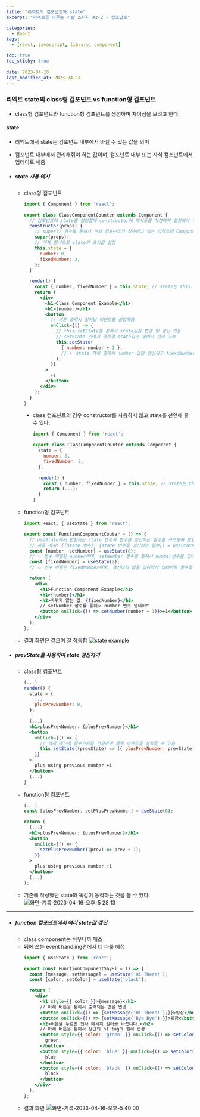 ```yaml
---
title: "리액트의 컴포넌트와 state"
excerpt: "리액트를 다루는 기술 스터디 #2-2 - 컴포넌트"

categories:
  - React
tags:
  - [react, javascript, library, component]

toc: true
toc_sticky: true
 
date: 2023-04-10
last_modified_at: 2023-04-14
---
```


### 리액트 state의 class형 컴포넌트 vs function형 컴포넌트
- class형 컴포넌트와 function형 컴포넌트를 생성하며 차이점을 보려고 한다.

#### state
- 리액트에서 state는 컴포넌트 내부에서 바뀔 수 있는 값을 의미
- 컴포넌트 내부에서 관리해줘야 하는 값이며, 컴포넌트 내부 또는 자식 컴포넌트에서 업데이트 해줌
- ##### state 사용 예시
  - class형 컴포넌트
    ```jsx
    import { Component } from 'react';

    export class ClassComponentCounter extends Component {
      // 컴포넌트에 state를 설정할때 constructor에 메서드를 작성하여 설정해야 함
      constructor(props) {
        // super() 함수를 통해서 현재 컴포넌트가 상속받고 있는 리액트의 Component 클래스가 지닌 생성자 함수를 호출해줌
        super(props);
        // 객체 형식으로 state의 초기값 설정
        this.state = {
          number: 0,
          fixedNumber: 2,
        };
      }

      render() {
        const { number, fixedNumber } = this.state; // state는 this.state로 조회 가능
        return (
          <div>
            <h1>Class Component Example</h1>
            <h1>{number}</h1>
            <button
              // 버튼 클릭시 일어날 이벤트를 설정해줌
              onClick={() => {
                // this.setState를 통해서 state값을 변경 및 갱신 가능
                // setState 안에서 갱신할 state값만 넣어서 갱신 가능
                this.setState(
                  { number: number + 1 },
                  // ㄴ state 객체 중에서 number 값만 갱신되고 fiexdNumber값은 변화하지 않음
                );
              }}
            >
              +1
            </button>
          </div>
        );
      }
    }
    ```

    - class 컴포넌트의 경우 constructor를 사용하지 않고 state를 선언해 줄 수 있다.
      ```jsx
      import { Component } from 'react';

      export class ClassComponentCounter extends Component {
        state = {
          number: 0,
          fixedNumber: 2,
        };

        render() {
          const { number, fixedNumber } = this.state; // state는 this.state로 조회 가능
          return (...);
        }
      }
      ```

  - function형 컴포넌트
    ```jsx
    import React, { useState } from 'react';

    export const FunctionComponentCouter = () => {
      // useState에서 반환하는 state 변수와 변수를 갱신하는 함수를 구조분해 할당 함
      // 사용 예시: [{state 변수}, {state 변수를 갱신하는 함수}] = useState({state 초기값})
      const [number, setNumber] = useState(0);
      // ㄴ 변수 이름은 number이며, setNumber 함수를 통해서 number변수를 업데이트 해줌, 초기값은 0임
      const [fixedNumber] = useState(2);
      // ㄴ 변수 이름은 fixedNumber이며, 갱신하지 않을 값이라서 업데이트 함수를 할당하지 않음, 초기값은 2임

      return (
        <div>
          <h1>Function Component Example</h1>
          <h1>{number}</h1>
          <h2>바뀌지 않는 값: {fixedNumber}</h2>
          // setNumber 함수를 통해서 number 변수 업데이트
          <button onClick={() => setNumber(number + 1)}>+1</button>
        </div>
      );
    };
    ```

  - 결과 화면은 같으며 잘 작동함
    ![state example](https://user-images.githubusercontent.com/65106740/232285943-1784f939-8738-48fa-8d54-10547dfddacc.gif)


- ##### prevState를 사용하여 state 갱신하기
  - class형 컴포넌트
    ```jsx
    (...)
    render() {
      state = {
        ...
        plusPrevNumber: 0,
      };

      (...)
      <h1>plusPrevNumber: {plusPrevNumber}</h1>
      <button
        onClick={() => {
          // 객체 대신에 함수인자를 전달하여 클릭 이벤트를 설정할 수 있음
          this.setState((prevState) => ({ plusPrevNumber: prevState.plusPrevNumber + 1 }));
        }}
      >
        plus using previous number +1
      </button>
      (...)
    }
    ```
  - function형 컴포넌트
    ```jsx
    (...)
    const [plusPrevNumber, setPlusPrevNumber] = useState(0);

    return (
      (...)
      <h1>plusPrevNumber: {plusPrevNumber}</h1>
      <button
        onClick={() => {
          setPlusPrevNumber((prev) => prev + 1);
        }}
      >
        plus using previous number +1
      </button>
      (...)
    );
    ```
  - 기존에 작성했던 state와 똑같이 동작하는 것을 볼 수 있다.
    ![화면-기록-2023-04-16-오후-5 28 13](https://user-images.githubusercontent.com/65106740/232286654-cba72a16-b96c-429e-8354-fdf48e01e371.gif)


----

- ##### function 컴포넌트에서 여러 state값 갱신
  - class component는 쉬우니까 패스
  - 뒤에 쓰는 event handling편에서 더 다룰 예정
    ```jsx
    import { useState } from 'react';

    export const FunctionComponentSayHi = () => {
      const [message, setMessage] = useState('Hi There!'); 
      const [color, setColor] = useState('black');

      return (
        <div>
          <h1 style={{ color }}>{message}</h1>
          // 아래 버튼을 통해서 출력되는 값을 변경
          <button onClick={() => {setMessage('Hi There!');}}>입장</button>
          <button onClick={() => {setMessage('Bye Bye');}}>퇴장</button>
          <h2>버튼을 누르면 인사 메세지 컬러를 바꿉니다.</h2>
          // 아래 버튼을 통해서 상단의 h1 tag의 컬러 변경
          <button style={{ color: 'green' }} onClick={() => setColor('green')}>
            green
          </button>
          <button style={{ color: 'blue' }} onClick={() => setColor('blue')}>
            blue
          </button>
          <button style={{ color: 'black' }} onClick={() => setColor('black')}>
            black
          </button>
        </div>
      );
    };
    ```
  - 결과 화면
      ![화면-기록-2023-04-16-오후-5 40 00](https://user-images.githubusercontent.com/65106740/232287139-404b3ef4-a9f6-4aa8-bf0e-919dd9ca90d5.gif)



